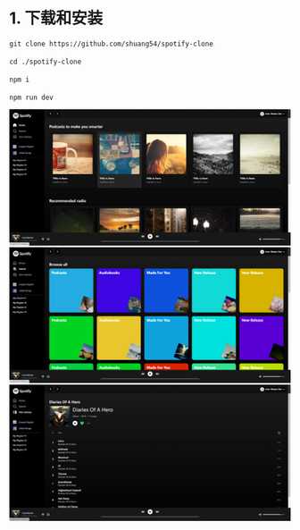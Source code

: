 # 1. 下载和安装
```shell
git clone https://github.com/shuang54/spotify-clone

cd ./spotify-clone

npm i

npm run dev

```
![index](./public/images/index.png)
![search](./public/images/search.png)
![library](./public/images/library.png)